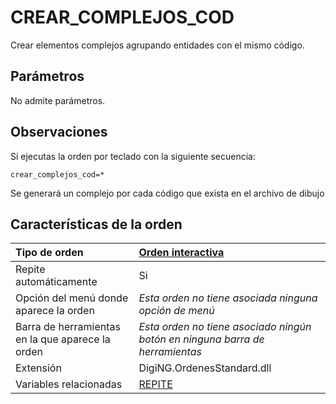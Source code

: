 # CREAR\_COMPLEJOS\_COD

Crear elementos complejos agrupando entidades con el mismo código.

## Parámetros

No admite parámetros.

## Observaciones

Si ejecutas la orden por teclado con la siguiente secuencia:

`crear_complejos_cod=*`

Se generará un complejo por cada código que exista en el archivo de dibujo

## Características de la orden

| Tipo de orden | [Orden interactiva]() |
| :--- | :--- |
| Repite automáticamente | Si |
| Opción del menú donde aparece la orden | _Esta orden no tiene asociada ninguna opción de menú_ |
| Barra de herramientas en la que aparece la orden | _Esta orden no tiene asociado ningún botón en ninguna barra de herramientas_ |
| Extensión | DigiNG.OrdenesStandard.dll |
| Variables relacionadas | [REPITE](REPITE.html) |


